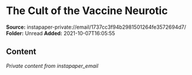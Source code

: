 # The Cult of the Vaccine Neurotic

**Source:** instapaper-private://email/1737cc3f94b2981501264fe3572694d7/
**Folder:** Unread
**Added:** 2021-10-07T16:05:55




## Content
*Private content from instapaper_email*
